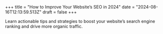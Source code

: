 +++
title = "How to Improve Your Website’s SEO in 2024"
date = "2024-08-16T12:13:59.513Z"
draft = false
+++

  Learn actionable tips and strategies to boost your website’s search engine ranking and drive more organic traffic.
        